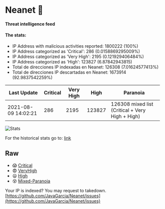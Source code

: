 # Neanet :hocho:
#### Threat intelligence feed
#### The stats:

- IP Address with malicious activities reported: 1800222 (100%)
- IP Address categorized as 'Critical':  286 (0.0158869295009%)
- IP Address categorized as 'Very High':  2195 (0.121929406484%)
- IP Address categorized as 'High':  123827 (6.87842943815)
- Total de direcciones IP indexadas en Neanet:  126308 (7.01624577413%)
- Total de direcciones IP descartadas en Neanet:  1673914 (92.9837542259%)

| Last Update | Critical | Very High | High | Paranoia |
| --- | --- | --- | --- | --- |
| 2021-08-09 14:02:21 | 286 | 2195 | 123827 | 126308 mixed list (Critical + Very High + High)|

![Stats](https://docs.google.com/spreadsheets/d/e/2PACX-1vSnaNMIXVabIpDJjufMlzH7poXnshF3mgd8Is1g9ytUEzVsP5my4Trn8f-xkoLLQ38xpL3HtmUexLo6/pubchart?oid=501124687&format=image)

For the historical stats go to: [link](/stats.csv)
## Raw
- :scream: [Critical](https://raw.githubusercontent.com/JavaGarcia/Neanet/master/blacklists/neanet_critical.txt)
- :fearful: [VeryHigh](https://raw.githubusercontent.com/JavaGarcia/Neanet/master/blacklists/neanet_veryHigh.txtt)
- :frowning: [High](https://raw.githubusercontent.com/JavaGarcia/Neanet/master/blacklists/neanet_high.txt)
- :dizzy_face: [Mixed-Paranoia](https://raw.githubusercontent.com/JavaGarcia/Neanet/master/blacklists/neanet_all.txt)


Your IP is indexed? You may request to takedown. [https://github.com/JavaGarcia/Neanet/issues](https://github.com/JavaGarcia/Neanet/issues)













































































































































































































































































































































































































































































































































































































































































































































































































































































































































































































































































































































































































































































































































































































































































































































































































































































































































































































































































































































































































































































































































































































































































































































































































































































































































































































































































































































































































































































































































































































































































































































































































































































































































































































































































































































































































































































































































































































































































































































































































































































































































































































































































































































































































































































































































































































































































































































































































































































































































































































































































































































































































































































































































































































































































































































































































































































































































































































































































































































































































































































































































































































































































































































































































































































































































































































































































































































































































































































































































































































































































































































































































































































































































































































































































































































































































































































































































































































































































































































































































































































































































































































































































